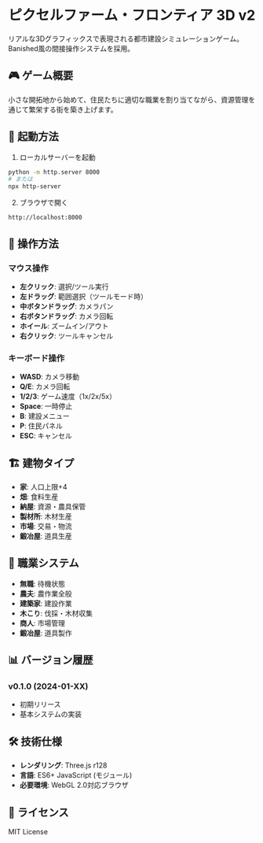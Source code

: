 # ピクセルファーム・フロンティア 3D v2

リアルな3Dグラフィックスで表現される都市建設シミュレーションゲーム。Banished風の間接操作システムを採用。

## 🎮 ゲーム概要

小さな開拓地から始めて、住民たちに適切な職業を割り当てながら、資源管理を通じて繁栄する街を築き上げます。

## 🚀 起動方法

1. ローカルサーバーを起動
```bash
python -m http.server 8000
# または
npx http-server
```

2. ブラウザで開く
```
http://localhost:8000
```

## 🎯 操作方法

### マウス操作
- **左クリック**: 選択/ツール実行
- **左ドラッグ**: 範囲選択（ツールモード時）
- **中ボタンドラッグ**: カメラパン
- **右ボタンドラッグ**: カメラ回転
- **ホイール**: ズームイン/アウト
- **右クリック**: ツールキャンセル

### キーボード操作
- **WASD**: カメラ移動
- **Q/E**: カメラ回転
- **1/2/3**: ゲーム速度（1x/2x/5x）
- **Space**: 一時停止
- **B**: 建設メニュー
- **P**: 住民パネル
- **ESC**: キャンセル

## 🏗️ 建物タイプ

- **家**: 人口上限+4
- **畑**: 食料生産
- **納屋**: 資源・農具保管
- **製材所**: 木材生産
- **市場**: 交易・物流
- **鍛冶屋**: 道具生産

## 👥 職業システム

- **無職**: 待機状態
- **農夫**: 農作業全般
- **建築家**: 建設作業
- **木こり**: 伐採・木材収集
- **商人**: 市場管理
- **鍛冶屋**: 道具製作

## 📊 バージョン履歴

### v0.1.0 (2024-01-XX)
- 初期リリース
- 基本システムの実装

## 🛠️ 技術仕様

- **レンダリング**: Three.js r128
- **言語**: ES6+ JavaScript (モジュール)
- **必要環境**: WebGL 2.0対応ブラウザ

## 📝 ライセンス

MIT License